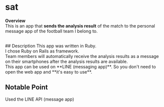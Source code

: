 # sat
**Overview**  
This is an app that **sends the analysis result** of the match to the personal message app of the football team I belong to.

<br>
## Description
This app was written in Ruby.<br>I chose Ruby on Rails as framework.<br>
Team members will automatically receive the analysis results as a message on their smartphones after the analysis results are available.<br>
This app can be used on **LINE (messaging app)**. So you don't need to open the web app and **it's easy to use**.<br>

## Notable Point
Used the LINE API (message app)<br>




  
